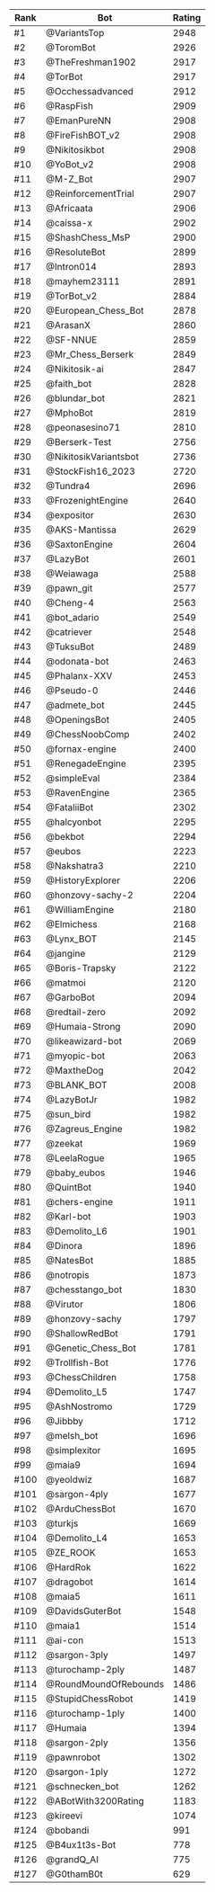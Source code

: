 Rank|Bot|Rating
---|---|---
#1|@VariantsTop|2948
#2|@ToromBot|2926
#3|@TheFreshman1902|2917
#4|@TorBot|2917
#5|@Occhessadvanced|2912
#6|@RaspFish|2909
#7|@EmanPureNN|2908
#8|@FireFishBOT_v2|2908
#9|@Nikitosikbot|2908
#10|@YoBot_v2|2908
#11|@M-Z_Bot|2907
#12|@ReinforcementTrial|2907
#13|@Africaata|2906
#14|@caissa-x|2902
#15|@ShashChess_MsP|2900
#16|@ResoluteBot|2899
#17|@Intron014|2893
#18|@mayhem23111|2891
#19|@TorBot_v2|2884
#20|@European_Chess_Bot|2878
#21|@ArasanX|2860
#22|@SF-NNUE|2859
#23|@Mr_Chess_Berserk|2849
#24|@Nikitosik-ai|2847
#25|@faith_bot|2828
#26|@blundar_bot|2821
#27|@MphoBot|2819
#28|@peonasesino71|2810
#29|@Berserk-Test|2756
#30|@NikitosikVariantsbot|2736
#31|@StockFish16_2023|2720
#32|@Tundra4|2696
#33|@FrozenightEngine|2640
#34|@expositor|2630
#35|@AKS-Mantissa|2629
#36|@SaxtonEngine|2604
#37|@LazyBot|2601
#38|@Weiawaga|2588
#39|@pawn_git|2577
#40|@Cheng-4|2563
#41|@bot_adario|2549
#42|@catriever|2548
#43|@TuksuBot|2489
#44|@odonata-bot|2463
#45|@Phalanx-XXV|2453
#46|@Pseudo-0|2446
#47|@admete_bot|2445
#48|@OpeningsBot|2405
#49|@ChessNoobComp|2402
#50|@fornax-engine|2400
#51|@RenegadeEngine|2395
#52|@simpleEval|2384
#53|@RavenEngine|2365
#54|@FataliiBot|2302
#55|@halcyonbot|2295
#56|@bekbot|2294
#57|@eubos|2223
#58|@Nakshatra3|2210
#59|@HistoryExplorer|2206
#60|@honzovy-sachy-2|2204
#61|@WilliamEngine|2180
#62|@Elmichess|2168
#63|@Lynx_BOT|2145
#64|@jangine|2129
#65|@Boris-Trapsky|2122
#66|@matmoi|2120
#67|@GarboBot|2094
#68|@redtail-zero|2092
#69|@Humaia-Strong|2090
#70|@likeawizard-bot|2069
#71|@myopic-bot|2063
#72|@MaxtheDog|2042
#73|@BLANK_BOT|2008
#74|@LazyBotJr|1982
#75|@sun_bird|1982
#76|@Zagreus_Engine|1982
#77|@zeekat|1969
#78|@LeelaRogue|1965
#79|@baby_eubos|1946
#80|@QuintBot|1940
#81|@chers-engine|1911
#82|@Karl-bot|1903
#83|@Demolito_L6|1901
#84|@Dinora|1896
#85|@NatesBot|1885
#86|@notropis|1873
#87|@chesstango_bot|1830
#88|@Virutor|1806
#89|@honzovy-sachy|1797
#90|@ShallowRedBot|1791
#91|@Genetic_Chess_Bot|1781
#92|@Trollfish-Bot|1776
#93|@ChessChildren|1758
#94|@Demolito_L5|1747
#95|@AshNostromo|1729
#96|@Jibbby|1712
#97|@melsh_bot|1696
#98|@simplexitor|1695
#99|@maia9|1694
#100|@yeoldwiz|1687
#101|@sargon-4ply|1677
#102|@ArduChessBot|1670
#103|@turkjs|1669
#104|@Demolito_L4|1653
#105|@ZE_ROOK|1653
#106|@HardRok|1622
#107|@dragobot|1614
#108|@maia5|1611
#109|@DavidsGuterBot|1548
#110|@maia1|1514
#111|@ai-con|1513
#112|@sargon-3ply|1497
#113|@turochamp-2ply|1487
#114|@RoundMoundOfRebounds|1486
#115|@StupidChessRobot|1419
#116|@turochamp-1ply|1400
#117|@Humaia|1394
#118|@sargon-2ply|1356
#119|@pawnrobot|1302
#120|@sargon-1ply|1272
#121|@schnecken_bot|1262
#122|@ABotWith3200Rating|1183
#123|@kireevi|1074
#124|@bobandi|991
#125|@B4ux1t3s-Bot|778
#126|@grandQ_AI|775
#127|@G0thamB0t|629

